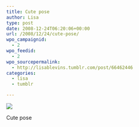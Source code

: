 ```yaml
---
title: Cute pose
author: Lisa
type: post
date: 2008-12-24T06:20:06+00:00
url: /2008/12/24/cute-pose/
wpo_campaignid:
  - 2
wpo_feedid:
  - 2
wpo_sourcepermalink:
  - http://lisablevins.tumblr.com/post/66462446
categories:
  - lisa
  - tumblr

---
```

![][1]

Cute pose

 [1]: /wp-o-matic/cache/e857e_xMgN4OQMFhujojhk0SBsmBVzo1_500.jpg